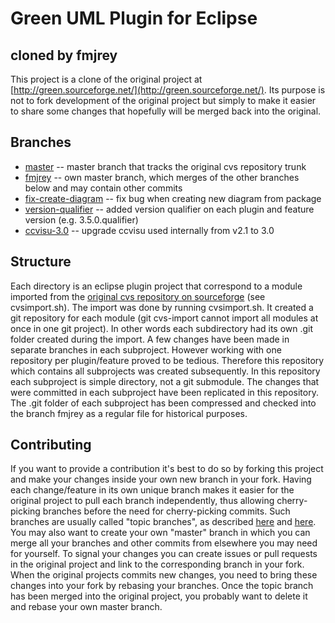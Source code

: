Green UML Plugin for Eclipse
============================
cloned by fmjrey
----------------

This project is a clone of the original project at [http://green.sourceforge.net/](http://green.sourceforge.net/).
Its purpose is not to fork development of the original project but simply to make it easier to share some changes that hopefully will be merged back into the original.

Branches
-------

* [master](/fmjrey/green-uml/tree/master) -- master branch that tracks the original cvs repository trunk
* [fmjrey](/fmjrey/green-uml/tree/fmjrey) -- own master branch, which merges of the other branches below and may contain other commits
* [fix-create-diagram](/fmjrey/grenn-uml/tree/fix-create-diagram) -- fix bug when creating new diagram from package
* [version-qualifier](/fmjrey/green-uml/tree/version-qualifier) -- added version qualifier on each plugin and feature version (e.g. 3.5.0.qualifier)
* [ccvisu-3.0](/fmjrey/green-uml/tree/ccvisu-3.0) -- upgrade ccvisu used internally from v2.1 to 3.0


Structure
---------
Each directory is an eclipse plugin project that correspond to a module imported from the [original cvs repository on sourceforge](https://sourceforge.net/projects/green/develop) (see cvsimport.sh).
The import was done by running cvsimport.sh. It created a git repository for each module (git cvs-import cannot import all modules at once in one git project).
In other words each subdirectory had its own .git folder created during the import.
A few changes have been made in separate branches in each subproject.
However working with one repository per plugin/feature proved to be tedious.
Therefore this repository which contains all subprojects was created subsequently.
In this repository each subproject is simple directory, not a git submodule.
The changes that were committed in each subproject have been replicated in this repository.
The .git folder of each subproject has been compressed and checked into the branch fmjrey as a regular file for historical purposes.

Contributing
------------
If you want to provide a contribution it's best to do so by forking this project and make your changes inside your own new branch in your fork.
Having each change/feature in its own unique branch makes it easier for the original project to pull each branch independently, thus allowing cherry-picking branches before the need for cherry-picking commits.
Such branches are usually called "topic branches", as described [here](https://github.com/dchelimsky/rspec/wiki/Topic-Branches) and [here](http://stackoverflow.com/questions/284514/what-is-a-git-topic-branch).
You may also want to create your own "master" branch in which you can merge all your branches and other commits from elsewhere you may need for yourself.
To signal your changes you can create issues or pull requests in the original project and link to the corresponding branch in your fork.
When the original projects commits new changes, you need to bring these changes into your fork by rebasing your branches.
Once the topic branch has been merged into the original project, you probably want to delete it and rebase your own master branch.

